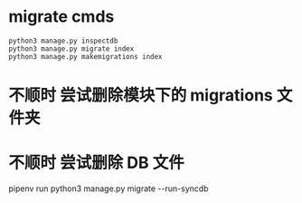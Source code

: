 # migrate cmds
```
python3 manage.py inspectdb
python3 manage.py migrate index
python3 manage.py makemigrations index
```

# 不顺时 尝试删除模块下的 migrations 文件夹
# 不顺时 尝试删除 DB 文件
pipenv run python3 manage.py migrate --run-syncdb
